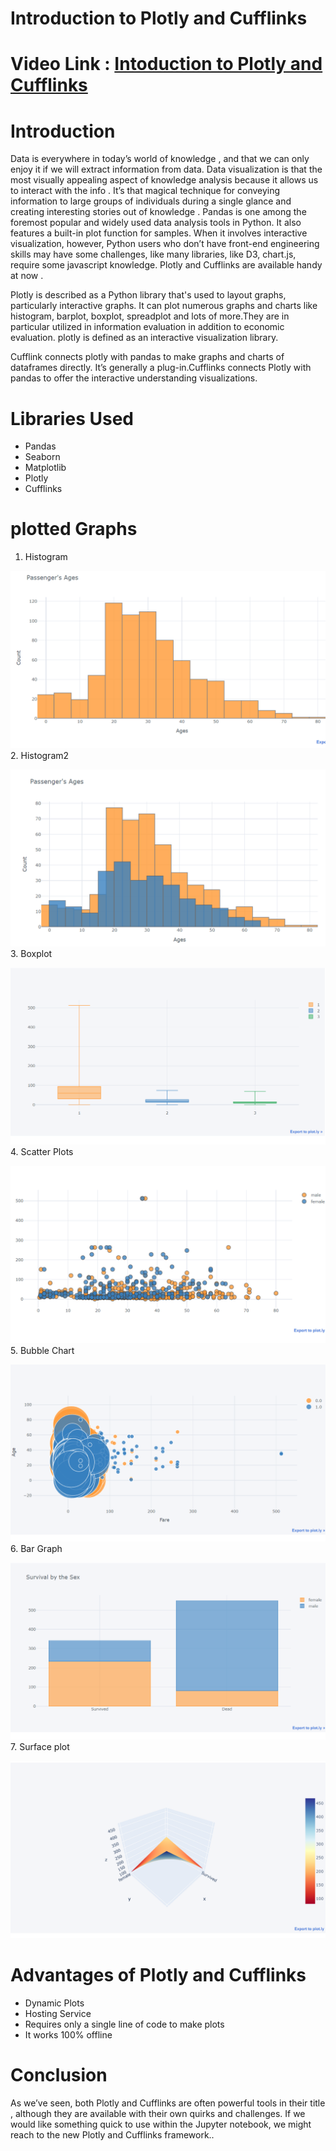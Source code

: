 # Introduction to Plotly and Cufflinks

# Video Link : [Intoduction to Plotly and Cufflinks](https://drive.google.com/file/d/1Itgtqt6HHwswTjJS1CGe9MHz6cas4TMh/view)

# Introduction
Data is everywhere in today’s world of knowledge , and that we can only enjoy it if we will extract information from data. Data visualization is that the most visually appealing aspect of knowledge analysis because it allows us to interact with the info . It’s that magical technique for conveying information to large groups of individuals during a single glance and creating interesting stories out of knowledge . Pandas is one among the foremost popular and widely used data analysis tools in Python. It also features a built-in plot function for samples. When it involves interactive visualization, however, Python users who don’t have front-end engineering skills may have some challenges, like many libraries, like D3, chart.js, require some javascript knowledge. Plotly and Cufflinks are available handy at now .

Plotly is described as a Python library that's used to layout graphs, particularly interactive graphs. It can plot numerous graphs and charts like histogram, barplot, boxplot, spreadplot and lots of more.They are in particular utilized in information evaluation in addition to economic evaluation. plotly is defined as an  interactive visualization library.

Cufflink connects plotly with pandas to make graphs and charts of dataframes directly. It’s generally a plug-in.Cufflinks connects Plotly with pandas to offer the interactive understanding visualizations.

# Libraries Used
* Pandas
* Seaborn
* Matplotlib
* Plotly
* Cufflinks

# plotted Graphs
1. Histogram

![Histogram](Images/Histogram.png)
2. Histogram2

![Histogram2](Images/Histogram2.png)
3. Boxplot

![Boxplot](Images/Box%20Plot.png)
4. Scatter Plots

![Scatterplot](Images/Scatterplot.png)
5. Bubble Chart

![Bubblechart](Images/Bubble%20chart.png)
6. Bar Graph

![BarGraph](Images/Bar%20Graph.png)
7. Surface plot

![SurfacePlot](Images/Surface%20Plot.png)

# Advantages of  Plotly and Cufflinks
* Dynamic Plots
* Hosting Service
* Requires only a single line of code to make plots
* It works 100% offline


# Conclusion
As we’ve seen, both Plotly and Cufflinks are often powerful tools in their title , although they are available with their own quirks and challenges. If we would like something quick to use within the Jupyter notebook, we might reach to the new Plotly and Cufflinks framework..
